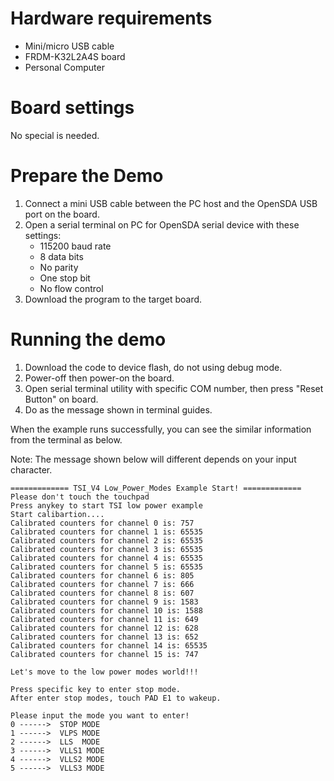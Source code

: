 Hardware requirements
=====================
- Mini/micro USB cable
- FRDM-K32L2A4S board
- Personal Computer

Board settings
==============
No special is needed.

Prepare the Demo
================
1. Connect a mini USB cable between the PC host and the OpenSDA USB port on the board.
2. Open a serial terminal on PC for OpenSDA serial device with these settings:
    - 115200 baud rate
    - 8 data bits
    - No parity
    - One stop bit
    - No flow control
3. Download the program to the target board.

Running the demo
================
1. Download the code to device flash, do not using debug mode.
2. Power-off then power-on the board.
3. Open serial terminal utility with specific COM number, then press "Reset Button" on board.
4. Do as the message shown in terminal guides.

When the example runs successfully, you can see the similar information from the terminal as below.

Note: The message shown below will different depends on your input character.

~~~~~~~~~~~~~~~~~~~~~~~~~~~~~~~~~~~~~~~~~~~~~~~~~~~~~~~~~~~~~~~~~
============= TSI_V4 Low_Power_Modes Example Start! =============
Please don't touch the touchpad
Press anykey to start TSI low power example
Start calibartion....
Calibrated counters for channel 0 is: 757
Calibrated counters for channel 1 is: 65535
Calibrated counters for channel 2 is: 65535
Calibrated counters for channel 3 is: 65535
Calibrated counters for channel 4 is: 65535
Calibrated counters for channel 5 is: 65535
Calibrated counters for channel 6 is: 805
Calibrated counters for channel 7 is: 666
Calibrated counters for channel 8 is: 607
Calibrated counters for channel 9 is: 1583
Calibrated counters for channel 10 is: 1588
Calibrated counters for channel 11 is: 649
Calibrated counters for channel 12 is: 628
Calibrated counters for channel 13 is: 652
Calibrated counters for channel 14 is: 65535
Calibrated counters for channel 15 is: 747

Let's move to the low power modes world!!!

Press specific key to enter stop mode.
After enter stop modes, touch PAD E1 to wakeup.

Please input the mode you want to enter!
0 ------>  STOP MODE
1 ------>  VLPS MODE
2 ------>  LLS  MODE
3 ------>  VLLS1 MODE
4 ------>  VLLS2 MODE
5 ------>  VLLS3 MODE
~~~~~~~~~~~~~~~~~~~~~~~~~~~~~~~~~~~~~~~~~~~~~~~~~~~~~~~~~~~~~~~~~
